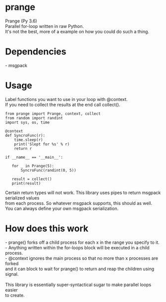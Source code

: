 # prange
Prange (Py 3.6)<br>
Parallel for-loop written in raw Python.<br>
It's not the best, more of a example on how you could do such a thing.<br>
<h1>Dependencies</h1>
- msgpack
<h1>Usage</h1>
Label functions you want to use in your loop with @context.<br>
If you need to collect the results at the end call collect().<br>

```
from prange import Prange, context, collect
from random import randint
import sys, os, time

@context
def SyncroFunc(r):
    time.sleep(r)
    print('Slept for %s' % r)
    return r

if __name__ == '__main__':

   for _ in Prange(5):
       SyncroFunc(randint(0, 5))

   result = collect()
   print(result)
```

Certain return types will not work. This library uses pipes to return msgpack serialized values<br>
from each process.
So whatever msgpack supports, this should as well.<br>
You can always define your own msgpack serialization.<br>
<h1>How does this work</h1>
- prange() forks off a child process for each x in the range you specify to it.<br>
- Anything written within the for-loops block will be executed in a child process.<br>
- @context ignores the main process so that no more than x processes are forked<br>
  and it can block to wait for prange() to return and reap the children using signal.<br>
<br>
This library is essentially super-syntactical sugar to make parallel loops easier<br>
to create.
